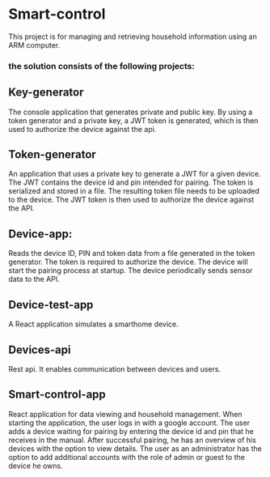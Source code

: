 # Smart-control
This project is for managing and retrieving household information using an ARM computer.

### the solution consists of the following projects:

## Key-generator
The console application that generates private and public key. By using a token generator and a private key, a JWT token is generated, which is then used to authorize the device against the api.

## Token-generator
An application that uses a private key to generate a JWT for a given device. The JWT contains the device id and pin intended for pairing. The token is serialized and stored in a file. The resulting token file needs to be uploaded to the device. The JWT token is then used to authorize the device against the API.

## Device-app:
Reads the device ID, PIN and token data from a file generated in the token generator. The token is required to authorize the device. The device will start the pairing process at startup. The device periodically sends sensor data to the API.

## Device-test-app
A React application simulates a smarthome device.

## Devices-api
Rest api. It enables communication between devices and users.

## Smart-control-app
React application for data viewing and household management.
When starting the application, the user logs in with a google account. The user adds a device waiting for pairing by entering the device id and pin that he receives in the manual. After successful pairing, he has an overview of his devices with the option to view details.
The user as an administrator has the option to add additional accounts with the role of admin or guest to the device he owns.
